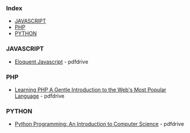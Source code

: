### Index

* [JAVASCRIPT](#JS)
* [PHP](#php)
* [PYTHON](#python)


### JAVASCRIPT

* [Eloquent Javascript](https://www.pdfdrive.com/eloquent-javascript-a-modern-introduction-to-programming-e158409266.html) - pdfdrive


### PHP

* [Learning PHP A Gentle Introduction to the Web's Most Popular Language](https://www.pdfdrive.com/learning-php-a-gentle-introduction-to-the-webs-most-popular-language-e181260423.html) - pdfdrive


### PYTHON

* [Python Programming: An Introduction to Computer Science](https://www.pdfdrive.com/python-programming-an-introduction-to-computer-science-e941324.html) - pdfdrive